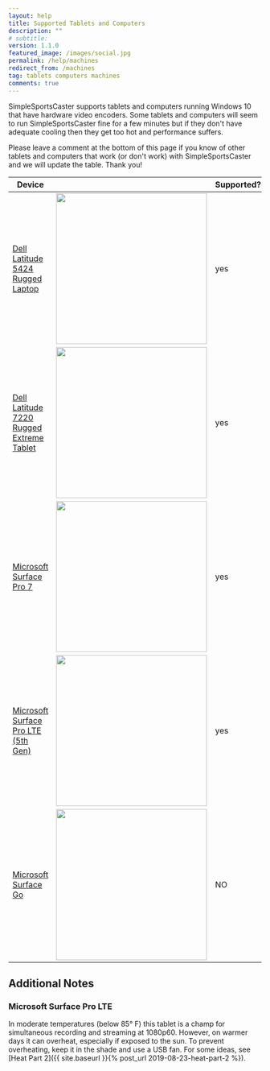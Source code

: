 ```yaml
---
layout: help
title: Supported Tablets and Computers
description: ""
# subtitle: 
version: 1.1.0
featured_image: /images/social.jpg
permalink: /help/machines
redirect_from: /machines
tag: tablets computers machines
comments: true
---
```


SimpleSportsCaster supports tablets and computers running Windows 10 that have hardware video encoders. Some tablets and computers will seem to run SimpleSportsCaster fine for a few minutes but if they don't have adequate cooling then they get too hot and performance suffers.

Please leave a comment at the bottom of this page if you know of other tablets and computers that work (or don't work) with SimpleSportsCaster and we will update the table. Thank you! 

| Device | | Supported? | Notes |
|--------|-|------------|-------|
| [Dell Latitude 5424 Rugged Laptop](https://www.dell.com/en-us/work/shop/cty/pdp/spd/latitude-14-5424-laptop/xctol542414us) | <img border="0" width="300" src="https://i.dell.com/is/image/DellContent//content/dam/global-site-design/product_images/dell_client_products/notebooks/latitude_notebooks/14_5424/global_spi/ng/notebook-latitude-14-5424-campaign-hero-504x350-ng.psd?fmt=jpg&wid=570&hei=400" /> | yes | Extremely reliable in all kinds of weather. |
| [Dell Latitude 7220 Rugged Extreme Tablet](https://www.dell.com/en-us/work/shop/cty/pdp/spd/latitude-12-7220-tablet/xctol722012us) | <img border="0" width="300" src="https://i.dell.com/is/image/DellContent//content/dam/global-site-design/product_images/dell_client_products/notebooks/latitude_notebooks/12_7220/global_spi/ng/tablet-latitude-12-7220-black-falcon-campaign-hero-504x350-ng.psd?fmt=jpg&wid=570&hei=400"/> | yes | Older 7212 models with Intel Core i7-8650U and i5-7300 tested. The i7 model performs better when recording and live streaming simultaneously. |
| [Microsoft Surface Pro 7](https://www.microsoft.com/en-us/p/surface-pro-7/8n17j0m5zzqs) | <img border="0" width="300" src="https://img-prod-cms-rt-microsoft-com.akamaized.net/cms/api/am/imageFileData/RE4tjV5?ver=eab4&q=90&m=6&h=270&w=270&b=%23FFFFFFFF&f=jpg&o=f&aim=true"/> | yes | Intel Core i7 model performs well. |
| [Microsoft Surface Pro LTE (5th Gen)](https://www.microsoft.com/en-us/p/surface-pro-5th-gen-for-business/907TDS4DGWWV) | <img border="0" width="300" src="https://img-prod-cms-rt-microsoft-com.akamaized.net/cms/api/am/imageFileData/RW7Li9?ver=fa95&q=90&m=6&h=270&w=270&b=%23FFFFFFFF&f=jpg&o=f&aim=true"/> | yes | Mostly good but can overheat on a hot day. See [additional notes](#microsoft-surface-pro-lte). |
| [Microsoft Surface Go](https://www.microsoft.com/en-us/p/surface-go/8V9DP4LNKNSZ) | <img border="0" width="300" src="https://img-prod-cms-rt-microsoft-com.akamaized.net/cms/api/am/imageFileData/RE2i7oG?ver=1db1&q=90&m=6&h=270&w=270&b=%23FFFFFFFF&o=f&aim=true"/> | NO | Seems fine at first but overheats after just a few minutes |

## Additional Notes

### Microsoft Surface Pro LTE
In moderate temperatures (below 85&deg; F) this tablet is a champ for simultaneous recording and streaming at 1080p60. However, on warmer days it can overheat, especially if exposed to the sun. To prevent overheating, keep it in the shade and use a USB fan. For some ideas, see [Heat Part 2]({{ site.baseurl }}{% post_url 2019-08-23-heat-part-2 %}).

<br/>
